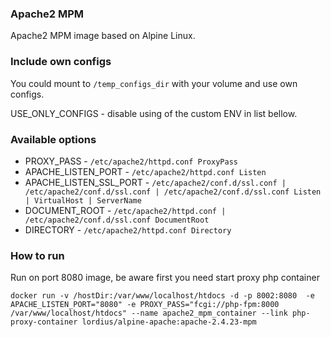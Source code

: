 ### Apache2 MPM
<p>Apache2 MPM image based on Alpine Linux.</p>

### Include own configs
<p>You could mount to <code>/temp_configs_dir</code> with your volume and use own configs.</p>
<p>USE_ONLY_CONFIGS - disable using of the custom ENV in list bellow.</p>

### Available options
<ul>
<li>PROXY_PASS - <code>/etc/apache2/httpd.conf ProxyPass</code></li>
<li>APACHE_LISTEN_PORT - <code>/etc/apache2/httpd.conf Listen</code></li>
<li>APACHE_LISTEN_SSL_PORT - <code>/etc/apache2/conf.d/ssl.conf | /etc/apache2/conf.d/ssl.conf | /etc/apache2/conf.d/ssl.conf Listen | VirtualHost | ServerName</code></li>
<li>DOCUMENT_ROOT - <code>/etc/apache2/httpd.conf | /etc/apache2/conf.d/ssl.conf DocumentRoot</code></li>
<li>DIRECTORY - <code>/etc/apache2/httpd.conf Directory</code></li>
</ul>

### How to run

<p>Run on port 8080 image, be aware first you need start proxy php container</p>
<code>docker run -v /hostDir:/var/www/localhost/htdocs -d -p 8002:8080  -e APACHE_LISTEN_PORT="8080" -e PROXY_PASS="fcgi://php-fpm:8000 /var/www/localhost/htdocs" --name apache2_mpm_container --link php-proxy-container lordius/alpine-apache:apache-2.4.23-mpm</code>

